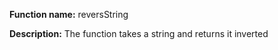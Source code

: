**Function name:** reversString <br>

**Description:** The function takes a string and returns it inverted <br>
